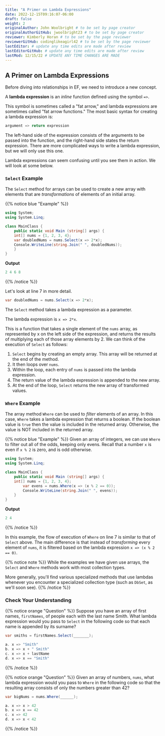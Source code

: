 ```yaml
---
title: "A Primer on Lambda Expressions"
date: 2022-12-15T09:16:07-06:00
draft: false
weight: 2
originalAuthor: John Woolbright # to be set by page creator
originalAuthorGitHub: jwoolbright23 # to be set by page creator
reviewer: Kimberly Horan # to be set by the page reviewer
reviewerGitHub: codinglikeagirl42 # to be set by the page reviewer
lastEditor: # update any time edits are made after review
lastEditorGitHub: # update any time edits are made after review
lastMod: 12/15/22 # UPDATE ANY TIME CHANGES ARE MADE
---
```


## A Primer on Lambda Expressions

Before diving into relationships in EF, we need to introduce a new concept.

A **lambda expression** is an *inline* function defined using the symbol ``=>``. 

This symbol is sometimes called a "fat arrow," and lambda expressions are sometimes called "fat arrow functions." The most basic syntax for creating a lambda expression is:

```C#
argument => return expression
```

The left-hand side of the expression consists of the arguments to be passed into the function, and the right-hand side states the return expression. There are more complicated ways to write a lambda expression, but we will only use this one.

Lambda expressions can seem confusing until you see them in action. We will look at some below.

### ``Select`` Example

The ``Select`` method for arrays can be used to create a new array with elements that are *transformations* of elements of an initial array.

{{% notice blue "Example" %}}
```C#
using System;
using System.Linq;

class MainClass {
    public static void Main (string[] args) {
    int[] nums = {1, 2, 3, 4};
    var doubledNums = nums.Select(x => 2*x);
    Console.WriteLine(string.Join(" ", doubledNums));
    }
}
```

**Output**
```C#
2 4 6 8
```
{{% /notice %}}

Let's look at line 7 in more detail.

```C#
var doubledNums = nums.Select(x => 2*x);
```

The ``Select`` method takes a lambda expression as a parameter. 

The lambda expression is ``x => 2*x``. 

This is a function that takes a single element of the ``nums`` array, as represented by x on the left side of the expression, and returns the results of multiplying each of those array elements by 2. We can think of the execution of ``Select`` as follows:

1. ``Select`` begins by creating an empty array. This array will be returned at the end of the method.
1. It then loops over ``nums``.
1. Within the loop, each entry of ``nums`` is passed into the lambda expression.
1. The return value of the lambda expression is appended to the new array.
1. At the end of the loop, ``Select`` returns the new array of transformed values.

### ``Where`` Example

The array method ``Where`` can be used to *filter* elements of an array. In this case, ``Where`` takes a lambda expression that returns a boolean. If the boolean value is ``true`` then the value is included in the returned array. Otherwise, the value is NOT included in the returned array.

{{% notice blue "Example" %}}
Given an array of integers, we can use ``Where`` to filter out all of the odds, keeping only evens. Recall that a number ``x`` is even if ``x % 2`` is zero, and is odd otherwise.

```C#
using System;
using System.Linq;

class MainClass {
    public static void Main (string[] args) {
    int[] nums = {1, 2, 3, 4};
        var evens = nums.Where(x => (x % 2 == 0));
        Console.WriteLine(string.Join(" ", evens));
    }
}
```

**Output**
```C#
2 4
```
{{% /notice %}}

In this example, the flow of execution of `Where` on line 7 is similar to that of `Select` above. The main difference is that instead of *transforming* every element of `nums`, it is filtered based on the lambda expression `x => (x % 2 == 0)`.

{{% notice note %}}
While the examples we have given use arrays, the ``Select`` and ``Where`` methods work with most collection types. 

More generally, you'll find various specialized methods that use lambdas whenever you encounter a specialized collection type (such as `DbSet`, as we'll soon see).
{{% /notice %}}

### Check Your Understanding

{{% notice orange "Question" %}}
Suppose you have an array of first names, `firstNames`, of people each with the last name Smith. What lambda expression would you pass to `Select` in the following code so that each name is appended by its surname?

```C#
var smiths = firstNames.Select(_______);

a. x => "Smith"
b. x => x + " Smith"
c. x => x + lastName
d. x => x == "Smith"
```
{{% /notice %}}
<!-- TODO: Add answer?: b. x => x + " Smith" -->

{{% notice orange "Question" %}}
Given an array of numbers, ``nums``, what lambda expression would you pass to ``Where`` in the following code so that the resulting array consists of only the numbers greater than 42?

```C#
var bigNums = nums.Where(______);

a. x => x > 42
b. x => x == 42
c. x => 42
d. x => x < 42
```
{{% /notice %}}

<!-- TODO: Add answer?: x => x > 4 -->
